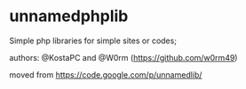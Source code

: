 # unnamedphplib

Simple php libraries for simple sites or codes;

authors: @KostaPC and @W0rm (https://github.com/w0rm49)

moved from https://code.google.com/p/unnamedlib/

